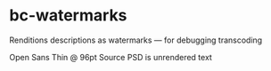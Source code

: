 # bc-watermarks
Renditions descriptions as watermarks — for debugging transcoding

Open Sans Thin @ 96pt
Source PSD is unrendered text

